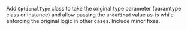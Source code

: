  Add `OptionalType` class to take the original type parameter (paramtype class or instance) and allow passing the `undefined` value as-is while enforcing the original logic in other cases. 
 Include minor fixes.